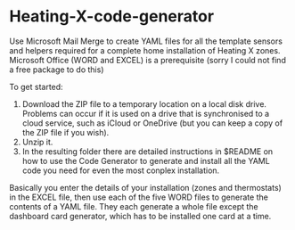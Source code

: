 # Heating-X-code-generator

Use Microsoft Mail Merge to create YAML files for all the template sensors and helpers required for a complete home installation of Heating X zones. 
Microsoft Office (WORD and EXCEL) is a prerequisite (sorry I could not find a free package to do this) 

To get started: 
1. Download the ZIP file to a temporary location on a local disk drive. Problems can occur if it is used on a drive that is synchronised to a cloud service, such as iCloud or OneDrive (but you can keep a copy of the ZIP file if you wish). 
2. Unzip it. 
3. In the resulting folder there are detailed instructions in $README on how to use the Code Generator to generate and install all the YAML code you need for even the most conplex installation. 

Basically you enter the details of your installation (zones and thermostats) in the EXCEL file, then use each of the five WORD files to generate the contents of a YAML file. They each generate a whole file except the dashboard card generator, which has to be installed one card at a time.    
